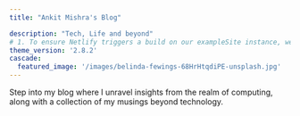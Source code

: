 ```yaml
---
title: "Ankit Mishra's Blog"

description: "Tech, Life and beyond"
# 1. To ensure Netlify triggers a build on our exampleSite instance, we need to change a file in the exampleSite directory.
theme_version: '2.8.2'
cascade:
  featured_image: '/images/belinda-fewings-68HrHtqdiPE-unsplash.jpg'
---
```


Step into my blog where I unravel insights from the realm of computing, along with a collection of my musings beyond technology.
